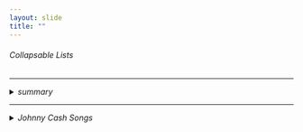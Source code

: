 ```yaml
---
layout: slide
title: "" 
---
```

<H6>Collapsable Lists<H6>
    
<hr />
<details>
  <summary>
    summary
    </summary>
  
  * details 1 <br />
  
  * details 2 <br />
  
  * details 3 <br />
  
  * details 4 <br />
</details>

<hr />
<details>
  <summary>
    Johnny Cash Songs
    </summary>
  
      * Ring of Fire  <br />
  
      * Folsom Prison  <br />
  
      * I Got Stripes  <br />
  
  </details>
